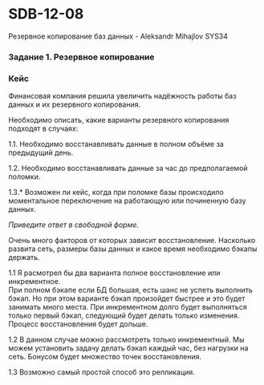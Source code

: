 # SDB-12-08
Резервное копирование баз данных - Aleksandr Mihajlov SYS34  
  
### Задание 1. Резервное копирование

### Кейс
Финансовая компания решила увеличить надёжность работы баз данных и их резервного копирования. 

Необходимо описать, какие варианты резервного копирования подходят в случаях: 

1.1. Необходимо восстанавливать данные в полном объёме за предыдущий день.

1.2. Необходимо восстанавливать данные за час до предполагаемой поломки.

1.3.* Возможен ли кейс, когда при поломке базы происходило моментальное переключение на работающую или починенную базу данных.

*Приведите ответ в свободной форме.*  
  
Очень много факторов от которых зависит восстановление. Насколько развита сеть, размеры базы данных и какое время необходимо бэкапы держать.  

1.1 Я расмотрел бы два варианта полное восстановление или инкрементное.  
При полном бэкапе если БД большая, есть шанс не успеть выполнить бэкап. Но при этом варианте бэкап произойдет быстрее и это будет занимать много места.
При инкрементном долго будет выполняться только первый бэкап, следующий будет делать только изменения. Процесс восстановления будет дольше.  
  
1.2 В данном случае можно рассмотреть только инкрементный. Мы можем установить задачу делать бэкап каждый час, без нагрузки на сеть.
Бонусом будет множество точек восстановления.

1.3 Возможно самый простой способ это репликация.